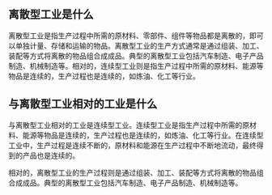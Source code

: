 ## 离散型工业是什么

离散型工业是指生产过程中所需的原材料、零部件、组件等物品都是离散的，即可以单独计量、存储和运输的物品。离散型工业的生产方式通常是通过组装、加工、装配等方式将离散的物品组合成成品。典型的离散型工业包括汽车制造、电子产品制造、机械制造等。相对的，连续型工业则是指生产过程中所需的原材料、能源等物品是连续的，生产过程也是连续的，如炼油、化工等行业。

## 与离散型工业相对的工业是什么

与离散型工业相对的工业是连续型工业。连续型工业是指生产过程中所需的原材料、能源等物品是连续的，生产过程也是连续的，如炼油、化工等行业。在连续型工业中，生产过程是连续不断的，原材料和能源在生产过程中不断地流动，最终得到的产品也是连续的。

相对的，离散型工业的生产过程则是通过组装、加工、装配等方式将离散的物品组合成成品。典型的离散型工业包括汽车制造、电子产品制造、机械制造等。